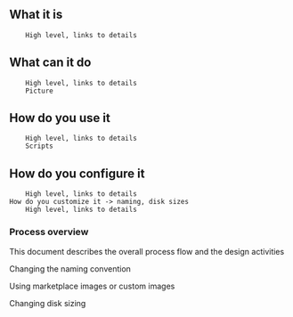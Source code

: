 
## What it is ##
		High level, links to details
##	What can it do ##
		High level, links to details
		Picture 
## How do you use it ##
		High level, links to details
		Scripts
##	How do you configure it  ##
		High level, links to details
	How do you customize it -> naming, disk sizes
		High level, links to details



### Process overview ###

This document describes the overall process flow and the design activities

Changing the naming convention

Using marketplace images or custom images

Changing disk sizing

